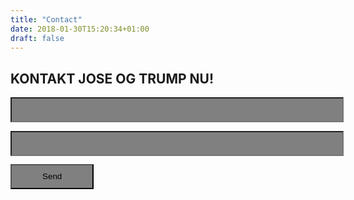 ```yaml
---
title: "Contact"
date: 2018-01-30T15:20:34+01:00
draft: false
---
```



## KONTAKT JOSE OG TRUMP NU!


<form action="https://formspree.io/your@email.com"
      method="POST">
    <input type="text" name="Navn" class="navn"><br>
    <input type="email" name="e-mail"class="email"><br>
    <input type="submit" value="Send" class="sendknap"><br>
</form>


<style> form input {
    background-color: white;
    font-family: arial;
    color: black;
    }
    .sendknap {
        background-color: grey;
        height: 3em; 
        width: 10em;
        margin-top: 1em;
        }
    .email{
        background-color: grey;
        height: 3em; 
        width: 40em;
        margin-top: 1em;
        }  
    .navn {
        background-color: grey;
        height: 3em; 
        width: 40em;
        }        
</style>